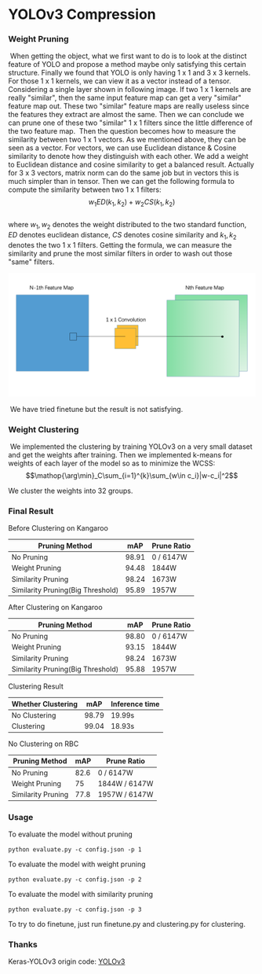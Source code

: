 # YOLOv3 Compression 

### Weight Pruning

​	When getting the object, what we first want to do is to look at the distinct feature of YOLO and propose a method maybe only satisfying this certain structure. Finally we found that YOLO is only having 1 x 1 and 3 x 3 kernels. For those 1 x 1 kernels, we can view it as a vector instead of a tensor. Considering a single layer shown in following image. If two 1 x 1 kernels are really "similar", then the same input feature map can get a very "similar" feature map out. These two "similar" feature maps are really useless since the features they extract are almost the same. Then we can conclude we can prune one of these two "similar" 1 x 1 filters since the little difference of the two feature map.
​	Then the question becomes how to measure the similarity between two 1 x 1 vectors. As we mentioned above, they can be seen as a vector. For vectors, we can use Euclidean distance \& Cosine similarity to denote how they distinguish with each other. We add a weight to Euclidean distance and cosine similarity to get a balanced result. Actually for 3 x 3 vectors, matrix norm can do the same job but in vectors this is much simpler than in tensor. Then we can get the following formula to compute the similarity between two 1 x 1 filters:
​          							$$ w_1ED(k_1, k_2) + w_2CS(k_1, k_2) $$ 		
where $w_1, w_2$ denotes the weight distributed to the two standard function, $ED$ denotes euclidean distance, $CS$ denotes cosine similarity and $k_1, k_2$ denotes the two 1 x 1 filters. Getting the formula, we can measure the similarity and prune the most similar filters in order to wash out those "same" filters.

![similarity](./Similarity.png)

​	We have tried finetune but the result is not satisfying.

### Weight Clustering

​	We implemented the clustering by training YOLOv3 on a very small dataset and get the weights after training. Then we implemented k-means for weights of each layer of the model so as to minimize the WCSS:
 								$$\mathop{\arg\min}_C\sum_{i=1}^{k}\sum_{w\in c_i}|w-c_i|^2$$

We cluster the weights into 32 groups.

### Final Result

Before Clustering on Kangaroo

| Pruning Method                    | mAP   | Prune Ratio |
| --------------------------------- | ----- | ----------- |
| No Pruning                        | 98.91 | 0 / 6147W   |
| Weight Pruning                    | 94.48 | 1844W       |
| Similarity Pruning                | 98.24 | 1673W       |
| Similarity Pruning(Big Threshold) | 95.89 | 1957W       |

After Clustering on Kangaroo

| Pruning Method                    | mAP   | Prune Ratio |
| --------------------------------- | ----- | ----------- |
| No Pruning                        | 98.80 | 0 / 6147W   |
| Weight Pruning                    | 93.15 | 1844W       |
| Similarity Pruning                | 98.24 | 1673W       |
| Similarity Pruning(Big Threshold) | 95.88 | 1957W       |

Clustering Result

| Whether Clustering | mAP   | Inference time |
| ------------------ | ----- | -------------- |
| No Clustering      | 98.79 | 19.99s         |
| Clustering         | 99.04 | 18.93s         |

No Clustering on RBC

| Pruning Method     | mAP  | Prune Ratio   |
| ------------------ | ---- | ------------- |
| No Pruning         | 82.6 | 0 / 6147W     |
| Weight Pruning     | 75   | 1844W / 6147W |
| Similarity Pruning | 77.8 | 1957W / 6147W |

### Usage

To evaluate the model without pruning

```
python evaluate.py -c config.json -p 1
```

To evaluate the model with weight pruning

```
python evaluate.py -c config.json -p 2
```

To evaluate the model with similarity pruning

```
python evaluate.py -c config.json -p 3
```

To try to do finetune, just run finetune.py and clustering.py for clustering.
### Thanks

Keras-YOLOv3 origin code: [YOLOv3](https://github.com/experiencor/keras-yolo3)
